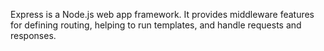 Express is a Node.js web app framework. It provides middleware features for defining routing, helping to run templates, and handle requests and responses.
